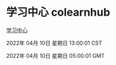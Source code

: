 # 学习中心 colearnhub
[学习中心](http://59.174.26.18:56308/colearnhub/)

2022年 04月 10日 星期日 13:00:01 CST

2022年 04月 10日 星期日 05:00:01 GMT
